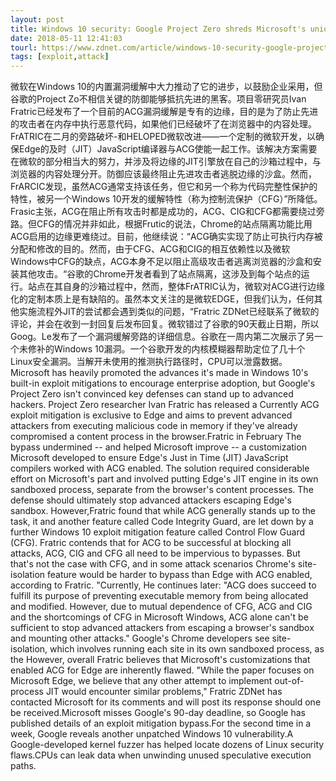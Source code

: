 ```yaml
---
layout: post
title: Windows 10 security: Google Project Zero shreds Microsoft's unique Edge defense
date: 2018-05-11 12:41:03
tourl: https://www.zdnet.com/article/windows-10-security-google-project-zero-shreds-microsofts-unique-edge-defense/
tags: [exploit,attack]
---
```

微软在Windows 10的内置漏洞缓解中大力推动了它的进步，以鼓励企业采用，但谷歌的Project Zo不相信关键的防御能够抵抗先进的黑客。项目零研究员Ivan Fratric已经发布了一个目前的ACG漏洞缓解是专有的边缘，目的是为了防止先进的攻击者在内存中执行恶意代码，如果他们已经破坏了在浏览器中的内容处理。FrATRIC在二月的旁路破坏-和HELOPED微软改进——一个定制的微软开发，以确保Edge的及时（JIT）JavaScript编译器与ACG使能一起工作。该解决方案需要在微软的部分相当大的努力，并涉及将边缘的JIT引擎放在自己的沙箱过程中，与浏览器的内容处理分开。防御应该最终阻止先进攻击者逃脱边缘的沙盒。然而，FrARCIC发现，虽然ACG通常支持该任务，但它和另一个称为代码完整性保护的特性，被另一个Windows 10开发的缓解特性（称为控制流保护（CFG）”所降低。Frasic主张，ACG在阻止所有攻击时都是成功的，ACG、CIG和CFG都需要绕过旁路。但CFG的情况并非如此，根据Frutic的说法，Chrome的站点隔离功能比用ACG启用的边缘更难绕过。目前，他继续说：“ACG确实实现了防止可执行内存被分配和修改的目的。然而，由于CFG、ACG和CIG的相互依赖性以及微软Windows中CFG的缺点，ACG本身不足以阻止高级攻击者逃离浏览器的沙盒和安装其他攻击。“谷歌的Chrome开发者看到了站点隔离，这涉及到每个站点的运行。站点在其自身的沙箱过程中，然而，整体FrATRIC认为，微软对ACG进行边缘化的定制本质上是有缺陷的。虽然本文关注的是微软EDGE，但我们认为，任何其他实施流程外JIT的尝试都会遇到类似的问题，“Fratric ZDNet已经联系了微软的评论，并会在收到一封回复后发布回复。微软错过了谷歌的90天截止日期，所以Goog。Le发布了一个漏洞缓解旁路的详细信息。谷歌在一周内第二次展示了另一个未修补的Windows 10漏洞。一个谷歌开发的内核模糊器帮助定位了几十个Linux安全漏洞。当解开未使用的推测执行路径时，CPU可以泄露数据。
Microsoft has heavily promoted the advances it's made in Windows 10's built-in exploit mitigations to encourage enterprise adoption, but Google's Project Zero isn't convinced key defenses can stand up to advanced hackers. Project Zero researcher Ivan Fratric has released a Currently ACG exploit mitigation is exclusive to Edge and aims to prevent advanced attackers from executing malicious code in memory if they've already compromised a content process in the browser.Fratric in February The bypass undermined -- and helped Microsoft improve -- a customization Microsoft developed to ensure Edge's Just in Time (JIT) JavaScript compilers worked with ACG enabled. The solution required considerable effort on Microsoft's part and involved putting Edge's JIT engine in its own sandboxed process, separate from the browser's content processes. The defense should ultimately stop advanced attackers escaping Edge's sandbox. However,Fratric found that while ACG generally stands up to the task, it and another feature called Code Integrity Guard, are let down by a further Windows 10 exploit mitigation feature called Control Flow Guard (CFG). Fratric contends that for ACG to be successful at blocking all attacks, ACG, CIG and CFG all need to be impervious to bypasses. But that's not the case with CFG, and in some attack scenarios Chrome's site-isolation feature would be harder to bypass than Edge with ACG enabled, according to Fratric. "Currently, He continues later: "ACG does succeed to fulfill its purpose of preventing executable memory from being allocated and modified. However, due to mutual dependence of CFG, ACG and CIG and the shortcomings of CFG in Microsoft Windows, ACG alone can't be sufficient to stop advanced attackers from escaping a browser's sandbox and mounting other attacks." Google's Chrome developers see site-isolation, which involves running each site in its own sandboxed process, as the However, overall Fratric believes that Microsoft's customizations that enabled ACG for Edge are inherently flawed. "While the paper focuses on Microsoft Edge, we believe that any other attempt to implement out-of-process JIT would encounter similar problems," Fratric ZDNet has contacted Microsoft for its comments and will post its response should one be received.Microsoft misses Google's 90-day deadline, so Google has published details of an exploit mitigation bypass.For the second time in a week, Google reveals another unpatched Windows 10 vulnerability.A Google-developed kernel fuzzer has helped locate dozens of Linux security flaws.CPUs can leak data when unwinding unused speculative execution paths.